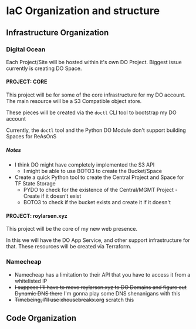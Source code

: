 # IaC Organization and structure

## Infrastructure Organization

### Digital Ocean

Each Project/Site will be hosted within it's own DO Project. Biggest issue currently is creating DO Space.

#### PROJECT: CORE

This project will be for some of the core infrastructure for my DO account. The main resource will be a S3 Compatible object store.

These pieces will be created via the `doctl` CLI tool to bootstrap my DO account

Currently, the `doctl` tool and the Python DO Module don't support building Spaces for ReAsOnS

##### Notes

* I think DO might have completely implemented the S3 API
  * I might be able to use BOTO3 to create the Bucket/Space
* Create a quick Python tool to create the Central Project and Space for TF State Storage
  * PYDO to check for the existence of the Central/MGMT Project - Create if it doesn't exist
  * BOTO3 to check if the bucket exists and create it if it doesn't

#### PROJECT: roylarsen.xyz

This project will be the core of my new web presence.

In this we will have the DO App Service, and other support infrastructure for that. These resources will be created via Terraform.

### Namecheap

* Namecheap has a limitation to their API that you have to access it from a whitelisted IP
* ~~I suppose I'll have to move roylarsen.xyz to DO Domains and figure out Dynamic DNS there~~ I'm gonna play some DNS shenanigans with this
* ~~Timebeing, I'll use xhousebreakx.org~~ scratch this

## Code Organization
